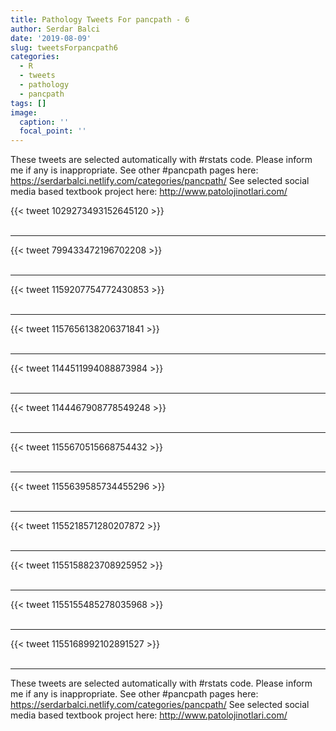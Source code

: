 ```yaml
---
title: Pathology Tweets For pancpath - 6
author: Serdar Balci
date: '2019-08-09'
slug: tweetsForpancpath6
categories:
  - R
  - tweets
  - pathology
  - pancpath
tags: []
image:
  caption: ''
  focal_point: ''
---
```



These tweets are selected automatically with #rstats code. Please inform me if any is inappropriate.
See other #pancpath pages here: https://serdarbalci.netlify.com/categories/pancpath/ 
See selected social media based textbook project here: http://www.patolojinotlari.com/

{{< tweet 1029273493152645120 >}}
<br>
<br>
<hr>
{{< tweet 799433472196702208 >}}
<br>
<br>
<hr>
{{< tweet 1159207754772430853 >}}
<br>
<br>
<hr>
{{< tweet 1157656138206371841 >}}
<br>
<br>
<hr>
{{< tweet 1144511994088873984 >}}
<br>
<br>
<hr>
{{< tweet 1144467908778549248 >}}
<br>
<br>
<hr>
{{< tweet 1155670515668754432 >}}
<br>
<br>
<hr>
{{< tweet 1155639585734455296 >}}
<br>
<br>
<hr>
{{< tweet 1155218571280207872 >}}
<br>
<br>
<hr>
{{< tweet 1155158823708925952 >}}
<br>
<br>
<hr>
{{< tweet 1155155485278035968 >}}
<br>
<br>
<hr>
{{< tweet 1155168992102891527 >}}
<br>
<br>
<hr>


These tweets are selected automatically with #rstats code. Please inform me if any is inappropriate.
See other #pancpath pages here: https://serdarbalci.netlify.com/categories/pancpath/ 
See selected social media based textbook project here: http://www.patolojinotlari.com/

